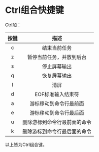 Ctrl组合快捷键
=========

Ctrl加：

|按键|描述|
| :----: | :----: |
|c|结束当前任务|
|z|暂停当前任务，并放到后台|
|s|停止屏幕输出|
|q|恢复屏幕输出|
|l|清屏|
|d|EOF标准输入结束符|
|a|游标移动到命令行最前面|
|e|游标移动到命令行最后面|
|u|删除游标到命令行最前面的命令|
|k|删除游标到命令行最后面的命令|
以上皆为Ctrl组合键。